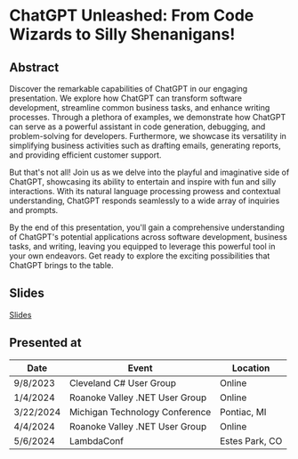 # ChatGPT Unleashed: From Code Wizards to Silly Shenanigans!

## Abstract

Discover the remarkable capabilities of ChatGPT in our engaging presentation. We explore how ChatGPT can transform software development, streamline common business tasks, and enhance writing processes. Through a plethora of examples, we demonstrate how ChatGPT can serve as a powerful assistant in code generation, debugging, and problem-solving for developers. Furthermore, we showcase its versatility in simplifying business activities such as drafting emails, generating reports, and providing efficient customer support.

But that's not all! Join us as we delve into the playful and imaginative side of ChatGPT, showcasing its ability to entertain and inspire with fun and silly interactions. With its natural language processing prowess and contextual understanding, ChatGPT responds seamlessly to a wide array of inquiries and prompts.

By the end of this presentation, you'll gain a comprehensive understanding of ChatGPT's potential applications across software development, business tasks, and writing, leaving you equipped to leverage this powerful tool in your own endeavors. Get ready to explore the exciting possibilities that ChatGPT brings to the table.

## Slides

[Slides](https://1drv.ms/p/s!AsEkrMBA7Ehw1a9qRQGpC3he12XNeA?e=PUnBy0)

## Presented at

| Date      | Event                          | Location       |
| --------- | ------------------------------ | -------------- |
| 9/8/2023  | Cleveland C# User Group        | Online         |
| 1/4/2024  | Roanoke Valley .NET User Group | Online         |
| 3/22/2024 | Michigan Technology Conference | Pontiac, MI    |
| 4/4/2024  | Roanoke Valley .NET User Group | Online         |
| 5/6/2024  | LambdaConf                     | Estes Park, CO |
